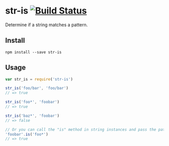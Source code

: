 # str-is [![Build Status](https://travis-ci.org/rymanalu/str-is.svg?branch=master)](https://travis-ci.org/rymanalu/str-is)

Determine if a string matches a pattern.

## Install
```
npm install --save str-is
```

## Usage
```javascript
var str_is = require('str-is')

str_is('foo/bar', 'foo/bar')
// => true

str_is('foo*', 'foobar')
// => true

str_is('baz*', 'foobar')
// => false

// Or you can call the "is" method in string instances and pass the pattern...
'foobar'.is('foo*')
// => true
```
